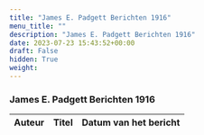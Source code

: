 ```yaml
---
title: "James E. Padgett Berichten 1916"
menu_title: ""
description: "James E. Padgett Berichten 1916"
date: 2023-07-23 15:43:52+00:00
draft: False
hidden: True
weight:
---
```

### James E. Padgett Berichten 1916

**Auteur** | **Titel** | **Datum van het bericht**
---|---|---
